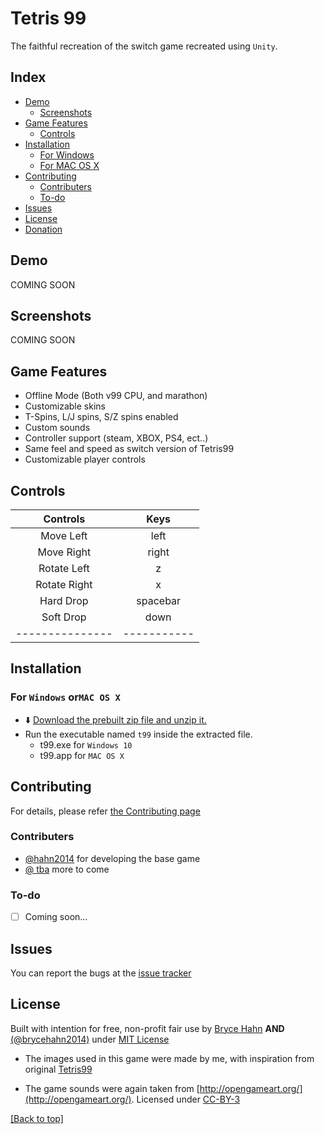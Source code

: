 # Tetris 99

The faithful recreation of the switch game recreated using `Unity`.

## Index

- [Demo](https://github.com/hahn2014/tetris99#demo)
  - [Screenshots](https://github.com/hahn2014/tetris99#screenshots)
- [Game Features](https://github.com/hahn2014/tetris99#game-features)
  - [Controls](https://github.com/hahn2014/tetris99#controls)
- [Installation](https://github.com/hahn2014/tetris99#installation)
  - [For Windows](https://github.com/hahn2014/tetris99#for-windows)
  - [For MAC OS X](https://github.com/hahn2014/tetris99#for-mac-os-x)
- [Contributing](https://github.com/hahn2014/tetris99#contributing)
  - [Contributers](https://github.com/hahn2014/tetris99#contributers)
  - [To-do](https://github.com/hahn2014/tetris99#to-do)
- [Issues](https://github.com/hahn2014/tetris99#issues)
- [License](https://github.com/hahn2014/tetris99#license)
- [Donation](https://github.com/hahn2014/tetris99#donation)

## Demo
COMING SOON

## Screenshots
COMING SOON

## Game Features

- Offline Mode (Both v99 CPU, and marathon)
- Customizable skins
- T-Spins, L/J spins, S/Z spins enabled
- Custom sounds
- Controller support (steam, XBOX, PS4, ect..)
- Same feel and speed as switch version of Tetris99
- Customizable player controls

## Controls

|   Controls    |   Keys    |
|:------------: |:--------: |
|   Move Left   |   left    |
|  Move Right   |   right   |
|  Rotate Left  |     z     |
| Rotate Right  |     x     |
|   Hard Drop   | spacebar  |
|   Soft Drop   |   down    |
|---------------|-----------|

## Installation


### For `Windows` or`MAC OS X` 

- :arrow_down: [Download the prebuilt zip file and unzip it.](https://github.com/hahn2014/tetris99/releases/latest)
- Run the executable named `t99` inside the extracted file.
  - t99.exe for `Windows 10`
  - t99.app for `MAC OS X`


## Contributing


For details, please refer [the Contributing page](https://github.com/hahn2014/tetris99/blob/master/CONTRIBUTING.rst)

### Contributers


- [@hahn2014](https://github.com/hahn2014/) for developing the base game
- [@ tba](https://github.com/) more to come

### To-do

- [ ] Coming soon...


## Issues

You can report the bugs at the [issue tracker](https://github.com/hahn2014/tetris99/issues)

## License

Built with intention for free, non-profit fair use by [Bryce Hahn](https://github.com/hahn2014/) 
**AND**
[(@brycehahn2014)](https://twitter.com/brycehahn2014) under [MIT License](https://opensource.org/licenses/MIT)

- The images used in this game were made by me, with inspiration from original [Tetris99](https://www.nintendo.com/games/detail/tetris-99-switch/)

- The game sounds were again taken from [http://opengameart.org/](http://opengameart.org/). Licensed under [CC-BY-3](http://creativecommons.org/licenses/by/3.0/)

[[Back to top]](https://github.com/hahn2014/tetris99#index)